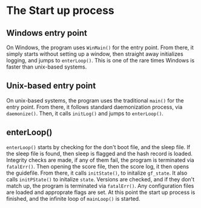 # The Start up process

## Windows entry point

On Windows, the program uses `WinMain()` for the entry point.
From there, it simply starts without setting up a window, then straight away initializes logging, and jumps to `enterLoop()`.
This is one of the rare times Windows is faster than unix-based systems. 

## Unix-based entry point

On unix-based systems, the program uses the traditional `main()` for the entry point.
From there, it follows standard daemonization process, via `daemonize()`. Then, it calls `initLog()` and jumps to `enterLoop()`.

## enterLoop()

`enterLoop()` starts by checking for the don't boot file, and the sleep file.
If the sleep file is found, then sleep is flagged and the hash record is loaded.
Integrity checks are made, if any of them fail, the program is terminated via `fatalErr()`. Then opening the score file, then the score log, it then opens the guidefile.
From there, it calls `initState()`, to initalize `gf_state`.
It also calls `initPState()` to initalize `state`.
Versions are checked, and if they don't match up, the program is terminated via `fatalErr()`.
Any configuration files are loaded and approprate flags are set.
At this point the start up process is finished, and the infinite loop of `mainLoop()` is started.
